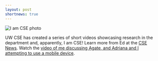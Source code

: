 ```yaml
---
layout: post
shortnews: true
---
```


<img src="{{ site.base }}/img/Zhang_I-Am-CSE.png" alt="I am CSE photo"
       class="pull-right">

UW CSE has created a series of short videos showcasing research in the
department and, apparently, I am CSE!  Learn more from Ed at the [CSE
News](https://news.cs.washington.edu/2015/03/20/i-am-cse-video-series-shows-why-uw-cse-is-the-place-to-be/). Watch the [video of me discussing Agate, and Adriana and I attempting to use a mobile device](https://www.youtube.com/watch?v=ORtpFYxKOw0).